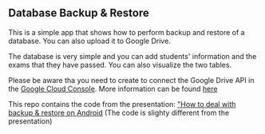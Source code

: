 ## Database Backup & Restore

This is a simple app that shows how to perform backup and restore of a database. You can also upload it to Google Drive. 

The database is very simple and you can add students' information and the exams that they have passed. You can also visualize the two tables.

Please be aware tha you need to create to connect the Google Drive API in the [Google Cloud Console](https://console.developers.google.com/start/api?id=drive&credential=client_key). More information can be found [here](https://developers.google.com/drive/android/auth#connecting_and_authorizing_the_google_drive_android_api)

This repo contains the code from the presentation: ["How to deal with backup & restore on Android](https://speakerdeck.com/prof18/how-to-deal-with-backup-and-restore-on-android-1) (The code is slighty different from the presentation)

